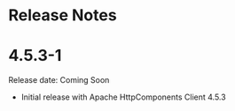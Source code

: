 Release Notes
===

# 4.5.3-1

Release date: Coming Soon

* Initial release with Apache HttpComponents Client 4.5.3

